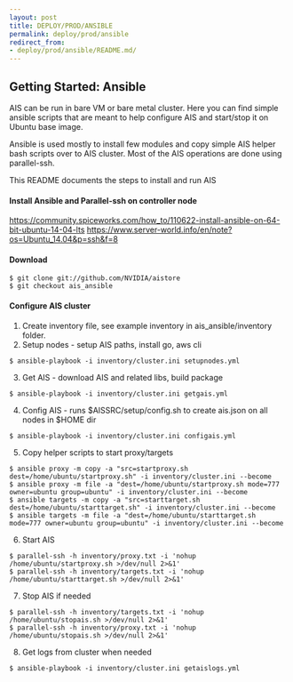 ```yaml
---
layout: post
title: DEPLOY/PROD/ANSIBLE
permalink: deploy/prod/ansible
redirect_from:
- deploy/prod/ansible/README.md/
---
```


## Getting Started: Ansible

AIS can be run in bare VM or bare metal cluster. Here you can find simple ansible scripts that are meant to help configure AIS and start/stop it on Ubuntu base image.

Ansible is used mostly to install few modules and copy simple AIS helper bash scripts over to AIS cluster. Most of the AIS operations are done using parallel-ssh.

This README documents the steps to install and run AIS

#### Install Ansible and Parallel-ssh on controller node
https://community.spiceworks.com/how_to/110622-install-ansible-on-64-bit-ubuntu-14-04-lts
https://www.server-world.info/en/note?os=Ubuntu_14.04&p=ssh&f=8

#### Download 

```console
$ git clone git://github.com/NVIDIA/aistore
$ git checkout ais_ansible
```

#### Configure AIS cluster
1. Create inventory file, see example inventory in ais_ansible/inventory folder.
2. Setup nodes - setup AIS paths, install go, aws cli

```console
$ ansible-playbook -i inventory/cluster.ini setupnodes.yml
```

3. Get AIS - download AIS and related libs, build package

```console
$ ansible-playbook -i inventory/cluster.ini getgais.yml
```

4. Config AIS - runs $AISSRC/setup/config.sh to create ais.json on all nodes in $HOME dir

```console
$ ansible-playbook -i inventory/cluster.ini configais.yml
```

5. Copy helper scripts to start proxy/targets

```console
$ ansible proxy -m copy -a "src=startproxy.sh dest=/home/ubuntu/startproxy.sh" -i inventory/cluster.ini --become
$ ansible proxy -m file -a "dest=/home/ubuntu/startproxy.sh mode=777 owner=ubuntu group=ubuntu" -i inventory/cluster.ini --become
$ ansible targets -m copy -a "src=starttarget.sh dest=/home/ubuntu/starttarget.sh" -i inventory/cluster.ini --become
$ ansible targets -m file -a "dest=/home/ubuntu/starttarget.sh mode=777 owner=ubuntu group=ubuntu" -i inventory/cluster.ini --become
```

6. Start AIS

```console
$ parallel-ssh -h inventory/proxy.txt -i 'nohup /home/ubuntu/startproxy.sh >/dev/null 2>&1'
$ parallel-ssh -h inventory/targets.txt -i 'nohup /home/ubuntu/starttarget.sh >/dev/null 2>&1'
```

7. Stop AIS if needed

```console
$ parallel-ssh -h inventory/targets.txt -i 'nohup /home/ubuntu/stopais.sh >/dev/null 2>&1'
$ parallel-ssh -h inventory/proxy.txt -i 'nohup /home/ubuntu/stopais.sh >/dev/null 2>&1'
```

8. Get logs from cluster when needed

```console
$ ansible-playbook -i inventory/cluster.ini getaislogs.yml
```
